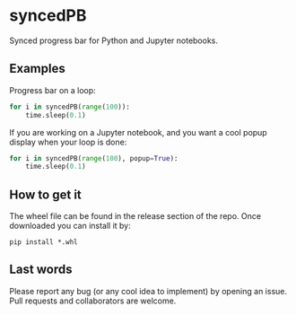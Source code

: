 # syncedPB
Synced progress bar for Python and Jupyter notebooks.


## Examples

Progress bar on a loop:

```python
for i in syncedPB(range(100)):
    time.sleep(0.1)
```

If you are working on a Jupyter notebook, and you want a cool popup display when your loop is done:

```python
for i in syncedPB(range(100), popup=True):
    time.sleep(0.1)
```

## How to get it

The wheel file can be found in the release section of the repo.
Once downloaded you can install it by:

```
pip install *.whl
```

## Last words

Please report any bug (or any cool idea to implement) by opening an issue. Pull requests and collaborators are welcome.
